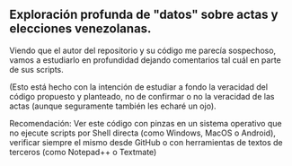 ## Exploración profunda de "datos" sobre actas y elecciones venezolanas.

Viendo que el autor del repositorio y su código me parecía sospechoso, vamos a estudiarlo en profundidad dejando comentarios tal cuál en parte de sus scripts.

(Esto está hecho con la intención de estudiar a fondo la veracidad del código propuesto y planteado, no de confirmar o no la veracidad de las actas (aunque seguramente también les echaré un ojo).

Recomendación: Ver este código con pinzas en un sistema operativo que no ejecute scripts por Shell directa (como Windows, MacOS o Android), verificar siempre el mismo desde GitHub o con herramientas de textos de terceros (como Notepad++ o Textmate)
